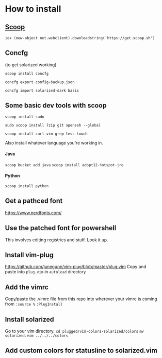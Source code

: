 # How to install


## [Scoop](http://scoop.sh)
`iex (new-object net.webclient).downloadstring('https://get.scoop.sh')`


## Concfg
(to get solarized working)

`scoop install concfg`

`concfg export config-backup.json`

`concfg import solarized-dark basic`

## Some basic dev tools with scoop
`scoop install sudo`

`sudo scoop install 7zip git openssh --global`

`scoop install curl vim grep less touch`

Also install whatever language you're working in.
#### Java
`scoop bucket add java` `scoop install adopt12-hotspot-jre`
#### Python
`scoop install python`

## Get a pathced font
https://www.nerdfonts.com/

## Use the patched font for powershell
This involves editing registries and stuff. Look it up.

## Install vim-plug
https://github.com/junegunn/vim-plug/blob/master/plug.vim
Copy and paste into `plug.vim` in `autoload` directory

## Add the vimrc
Copy/paste the .vimrc file from this repo into wherever your vimrc is coming from
`:source %`
`:PlugInstall`

## Install solarized
Go to your vim directory.
`cd plugged/vim-colors-solarized/colors`
`mv solarized.vim ../../../colors`

## Add custom colors for statusline to solarized.vim

